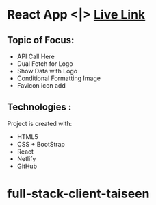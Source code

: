 # React App <|> [Live Link](https://development-books-corner.web.app/home) 

## Topic of Focus:
- API Call Here
- Dual Fetch for Logo
- Show Data with Logo
- Conditional Formatting Image
- Favicon icon add 

## Technologies :
Project is created with:
* HTML5 
* CSS + BootStrap
* React 
* Netlify
* GitHub
# full-stack-client-taiseen
